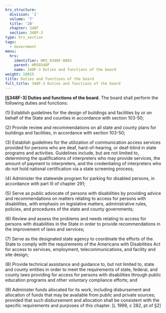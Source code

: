 ```yaml
---
hrs_structure:
  division: '1'
  volume: '7'
  title: '20'
  chapter: 348F
  section: 348F-3
type: hrs_section
tags:
  - Government
menu:
  hrs:
    identifier: HRS_0348F-0003
    parent: HRS0348F
    name: 348F-3 Duties and functions of the board
weight: 18015
title: Duties and functions of the board
full_title: 348F-3 Duties and functions of the board
---
```

**[§348F-3] Duties and functions of the board.** The board shall perform the following duties and functions:

(1) Establish guidelines for the design of buildings and facilities by or on behalf of the State and counties in accordance with section 103-50;

(2) Provide review and recommendations on all state and county plans for buildings and facilities, in accordance with section 103-50;

(3) Establish guidelines for the utilization of communication access services provided for persons who are deaf, hard-of-hearing, or deaf-blind in state programs and activities. Guidelines include, but are not limited to, determining the qualifications of interpreters who may provide services, the amount of payment to interpreters, and the credentialing of interpreters who do not hold national certification via a state screening process;

(4) Administer the statewide program for parking for disabled persons, in accordance with part III of chapter 291;

(5) Serve as public advocate of persons with disabilities by providing advice and recommendations on matters relating to access for persons with disabilities, with emphasis on legislative matters, administrative rules, policies, and procedures of the state and county governments;

(6) Review and assess the problems and needs relating to access for persons with disabilities in the State in order to provide recommendations in the improvement of laws and services;

(7) Serve as the designated state agency to coordinate the efforts of the State to comply with the requirements of the Americans with Disabilities Act for access to services, employment, telecommunications, and facility and site design;

(8) Provide technical assistance and guidance to, but not limited to, state and county entities in order to meet the requirements of state, federal, and county laws providing for access for persons with disabilities through public education programs and other voluntary compliance efforts; and

(9) Administer funds allocated for its work, including disbursement and allocation of funds that may be available from public and private sources; provided that such disbursement and allocation shall be consistent with the specific requirements and purposes of this chapter. [L 1999, c 282, pt of §2]